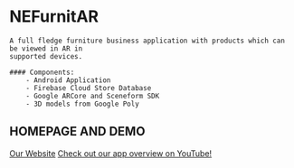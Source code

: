 # NEFurnitAR

    A full fledge furniture business application with products which can be viewed in AR in 
    supported devices.

    #### Components:
        - Android Application
        - Firebase Cloud Store Database
        - Google ARCore and Sceneform SDK
        - 3D models from Google Poly

 ## HOMEPAGE AND DEMO

[Our Website](https://nefurnitar.tordoide.com)
[Check out our app overview on YouTube!](https://www.youtube.com/watch?v=k_SF1qoTpvU)
